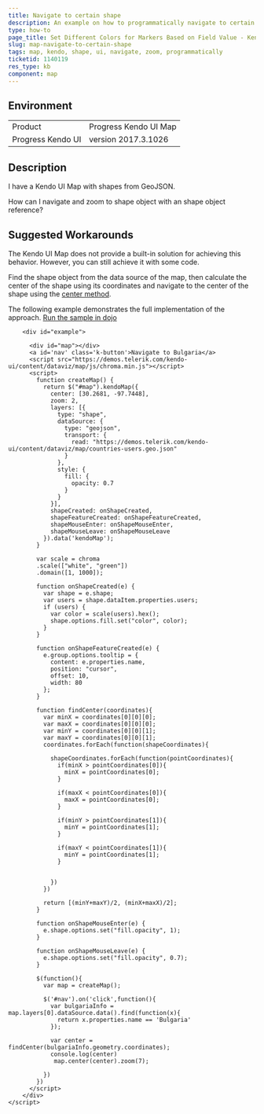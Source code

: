 ```yaml
---
title: Navigate to certain shape
description: An example on how to programmatically navigate to certain shape of the Kendo UI Map.
type: how-to
page_title: Set Different Colors for Markers Based on Field Value - Kendo UI Map for jQuery
slug: map-navigate-to-certain-shape
tags: map, kendo, shape, ui, navigate, zoom, programmatically
ticketid: 1140119
res_type: kb
component: map
---
```


## Environment

<table>
 <tr>
  <td>Product</td>
  <td>Progress Kendo UI Map</td>
 </tr>
 <tr>
  <td>Progress Kendo UI</td>  
  <td>version 2017.3.1026</td>
 </tr>
</table>

## Description

I have a Kendo UI Map with shapes from GeoJSON.

How can I navigate and zoom to shape object with an shape object reference?

## Suggested Workarounds

The Kendo UI Map does not provide a built-in solution for achieving this behavior. However, you can still achieve it with some code.

Find the shape object from the data source of the map, then calculate the center of the shape using its coordinates and navigate to the center of the shape using the [center method](https://docs.telerik.com/kendo-ui/api/javascript/dataviz/ui/map/methods/center).


The following example demonstrates the full implementation of the approach.
[Run the sample in dojo](https://dojo.telerik.com/IVituK)
```
    <div id="example">

      <div id="map"></div>
      <a id='nav' class='k-button'>Navigate to Bulgaria</a>
      <script src="https://demos.telerik.com/kendo-ui/content/dataviz/map/js/chroma.min.js"></script>
      <script>
        function createMap() {
          return $("#map").kendoMap({
            center: [30.2681, -97.7448],
            zoom: 2,
            layers: [{
              type: "shape",
              dataSource: {
                type: "geojson",
                transport: {
                  read: "https://demos.telerik.com/kendo-ui/content/dataviz/map/countries-users.geo.json"
                }
              },
              style: {
                fill: {
                  opacity: 0.7
                }
              }
            }],
            shapeCreated: onShapeCreated,
            shapeFeatureCreated: onShapeFeatureCreated,
            shapeMouseEnter: onShapeMouseEnter,
            shapeMouseLeave: onShapeMouseLeave
          }).data('kendoMap');
        }

        var scale = chroma
        .scale(["white", "green"])
        .domain([1, 1000]);

        function onShapeCreated(e) {
          var shape = e.shape;
          var users = shape.dataItem.properties.users;
          if (users) {
            var color = scale(users).hex();
            shape.options.fill.set("color", color);
          }
        }

        function onShapeFeatureCreated(e) {
          e.group.options.tooltip = {
            content: e.properties.name,
            position: "cursor",
            offset: 10,
            width: 80
          };
        }

        function findCenter(coordinates){
          var minX = coordinates[0][0][0];
          var maxX = coordinates[0][0][0];
          var minY = coordinates[0][0][1];
          var maxY = coordinates[0][0][1];
          coordinates.forEach(function(shapeCoordinates){

            shapeCoordinates.forEach(function(pointCoordinates){
              if(minX > pointCoordinates[0]){
                minX = pointCoordinates[0];
              }

              if(maxX < pointCoordinates[0]){
                maxX = pointCoordinates[0];
              }              

              if(minY > pointCoordinates[1]){
                minY = pointCoordinates[1];
              }

              if(maxY < pointCoordinates[1]){
                minY = pointCoordinates[1];
              }              


            })
          })

          return [(minY+maxY)/2, (minX+maxX)/2];
        }

        function onShapeMouseEnter(e) {
          e.shape.options.set("fill.opacity", 1);
        }

        function onShapeMouseLeave(e) {
          e.shape.options.set("fill.opacity", 0.7);
        }

        $(function(){
          var map = createMap();

          $('#nav').on('click',function(){
            var bulgariaInfo = map.layers[0].dataSource.data().find(function(x){
              return x.properties.name == 'Bulgaria'
            });

            var center = findCenter(bulgariaInfo.geometry.coordinates);
            console.log(center)
             map.center(center).zoom(7);

          })
        })
      </script>
    </div>
</script>
```
